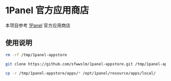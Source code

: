 # 1Panel 官方应用商店

本项目参考 [1Panel](https://github.com/1Panel-dev/appstore) 官方应用商店

## 使用说明

```sh
rm -rf /tmp/1panel-appstore

git clone https://github.com/sfwwslm/1panel-appstore.git /tmp/1panel-appstore/

cp -r /tmp/1panel-appstore/apps/* /opt/1panel/resource/apps/local/
```
